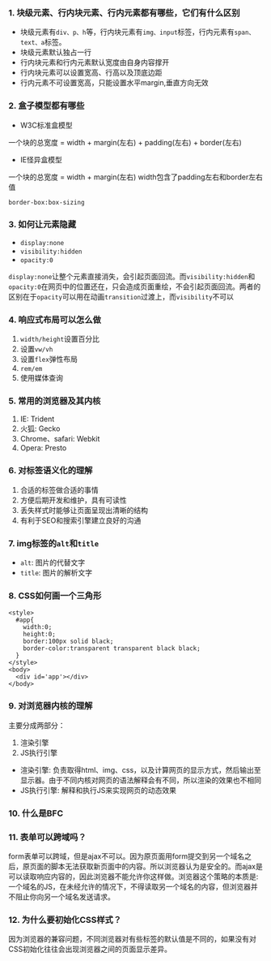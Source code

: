 ### 1. 块级元素、行内块元素、行内元素都有哪些，它们有什么区别
- 块级元素有`div、p、h`等，行内块元素有`img、input`标签，行内元素有`span、text、a`标签。
- 块级元素默认独占一行
- 行内块元素和行内元素默认宽度由自身内容撑开
- 行内块元素可以设置宽高、行高以及顶底边距
- 行内元素不可设置宽高，只能设置水平margin,垂直方向无效

### 2. 盒子模型都有哪些
- W3C标准盒模型

一个块的总宽度 = width + margin(左右) + padding(左右) + border(左右)

- IE怪异盒模型

一个块的总宽度 = width + margin(左右)   width包含了padding左右和border左右值
```
border-box:box-sizing
```

### 3. 如何让元素隐藏
- `display:none`
- `visibility:hidden`
- `opacity:0`

`display:none`让整个元素直接消失，会引起页面回流。而`visibility:hidden`和`opacity:0`在网页中的位置还在，只会造成页面重绘，不会引起页面回流。两者的区别在于`opacity`可以用在动画`transition`过渡上，而`visibility`不可以

### 4. 响应式布局可以怎么做
1. `width/height`设置百分比
2. 设置`vw/vh`
3. 设置`flex`弹性布局
4. `rem/em`
5. 使用媒体查询

### 5. 常用的浏览器及其内核
1. IE: Trident 
2. 火狐: Gecko
3. Chrome、safari: Webkit
4. Opera: Presto 

### 6. 对标签语义化的理解
1. 合适的标签做合适的事情
2. 方便后期开发和维护，具有可读性
3. 丢失样式时能够让页面呈现出清晰的结构
4. 有利于SEO和搜索引擎建立良好的沟通

### 7. img标签的`alt`和`title`
- `alt`: 图片的代替文字
- `title`: 图片的解析文字

### 8. CSS如何画一个三角形
```
<style>
  #app{
    width:0;
    height:0;
    border:100px solid black;
    border-color:transparent transparent black black;
  }
</style>
<body>
  <div id='app'></div>
</body>
```
### 9. 对浏览器内核的理解
主要分成两部分：
1. 渲染引擎
2. JS执行引擎
- 渲染引擎: 负责取得html、img、css，以及计算网页的显示方式，然后输出至显示器。由于不同内核对网页的语法解释会有不同，所以渲染的效果也不相同
- JS执行引擎: 解释和执行JS来实现网页的动态效果

### 10. 什么是BFC
### 11. 表单可以跨域吗？
form表单可以跨域，但是ajax不可以。因为原页面用form提交到另一个域名之后，原页面的脚本无法获取新页面中的内容。所以浏览器认为是安全的。而ajax是可以读取响应内容的，因此浏览器不能允许你这样做。浏览器这个策略的本质是: 一个域名的JS，在未经允许的情况下，不得读取另一个域名的内容，但浏览器并不阻止你向另一个域名发送请求。

### 12. 为什么要初始化CSS样式？
因为浏览器的兼容问题，不同浏览器对有些标签的默认值是不同的，如果没有对CSS初始化往往会出现浏览器之间的页面显示差异。

